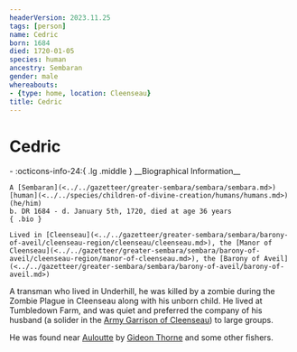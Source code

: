 ```yaml
---
headerVersion: 2023.11.25
tags: [person]
name: Cedric
born: 1684
died: 1720-01-05
species: human
ancestry: Sembaran
gender: male
whereabouts:
- {type: home, location: Cleenseau}
title: Cedric
---
```

# Cedric
<div class="grid cards ext-narrow-margin ext-one-column" markdown>
- :octicons-info-24:{ .lg .middle } __Biographical Information__

    A [Sembaran](<../../gazetteer/greater-sembara/sembara/sembara.md>) [human](<../../species/children-of-divine-creation/humans/humans.md>) (he/him)  
    b. DR 1684 - d. January 5th, 1720, died at age 36 years  
    { .bio }

    Lived in [Cleenseau](<../../gazetteer/greater-sembara/sembara/barony-of-aveil/cleenseau-region/cleenseau/cleenseau.md>), the [Manor of Cleenseau](<../../gazetteer/greater-sembara/sembara/barony-of-aveil/cleenseau-region/manor-of-cleenseau.md>), the [Barony of Aveil](<../../gazetteer/greater-sembara/sembara/barony-of-aveil/barony-of-aveil.md>)
</div>


A transman who lived in Underhill, he was killed by a zombie during the Zombie Plague in Cleenseau along with his unborn child. He lived at Tumbledown Farm, and was quiet and preferred the company of his husband (a solider in the [Army Garrison of Cleenseau](<../../groups/sembaran-army/army-garrison-of-cleenseau.md>)) to large groups. 

He was found near [Auloutte](<../../gazetteer/greater-sembara/sembara/barony-of-aveil/cleenseau-region/auloutte.md>) by [Gideon Thorne](<./gideon-thorne.md>) and some other fishers.